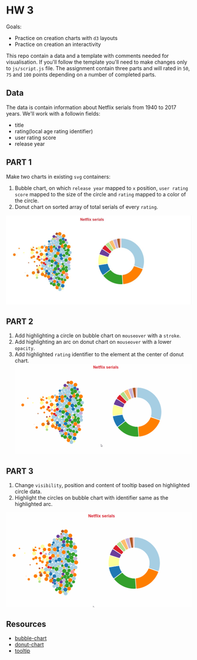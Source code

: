 # HW 3

Goals:

- Practice on creation charts with `d3` layouts
- Practice on creation an interactivity

This repo contain a data and a template with comments needed for visualisation. If you'll follow the template you'll need to make
changes only to `js/script.js` file. The assignment contain three parts and will rated in `50`, `75` and `100` points depending on
a number of completed parts.

## Data

The data is contain information about Netflix serials from 1940 to 2017 years. We'll work with a followin fields:

- title
- rating(local age rating identifier)
- user rating score
- release year

## PART 1
Make two charts in existing `svg` containers:

1. Bubble chart, on which `release year` mapped to `x` position, `user rating score` mapped to the size of the circle and `rating`
mapped to a color of the circle.
2. Donut chart on sorted array of total serials of every `rating`.

![](screens/PART1.jpg)

## PART 2

1. Add highlighting a circle on bubble chart on `mouseover` with a `stroke`.
2. Add highlighting an arc on donut chart on `mouseover` with a lower `opacity`.
3. Add highlighted `rating` identifier to the element at the center of donut chart.
![](screens/PART2.gif)

## PART 3

1. Change `visibility`, position and content of tooltip based on highlighted circle data.
2. Highlight the circles on bubble chart with identifier same as the highlighted arc.

![](screens/PART3.gif)

## Resources

- [bubble-chart](https://bl.ocks.org/d3indepth/fee5ce57c3fc3e94c3332577d1415df4)
- [donut-chart](https://www.d3-graph-gallery.com/graph/donut_basic.html)
- [tooltip](http://bl.ocks.org/biovisualize/1016860)
